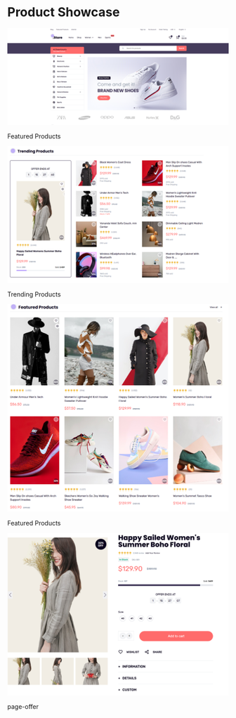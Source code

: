 <!DOCTYPE html>
<html lang="en">

<body>
    <h1>Product Showcase</h1>
    <div class="image-container">
        <div class="image-wrapper">
            <img src="assets\screenshot\Home(1).png" alt="Featured Products" class="product-image">
            <p>Featured Products</p>
        </div>
        <div class="image-wrapper">
            <img src="assets\screenshot\Trending Products.png" alt="Home Page" class="product-image">
            <p>Trending Products</p>
        </div>
        <div class="image-wrapper">
            <img src="assets\screenshot\Featured Products.png" alt="Product Details" class="product-image">
            <p>Featured Products</p>
        </div>
        <div class="image-wrapper">
            <img src="assets\screenshot\page-offer.png" alt="Trending Products" class="product-image">
            <p>page-offer</p>
        </div>
    </div>
</body>
</html>
